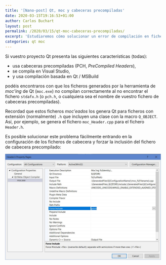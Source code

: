 ```yaml
---
title: '[Nano-post] Qt, moc y cabeceras precompiladas'
date: 2020-03-15T19:16:53+01:00
author: Carlos Buchart
layout: post
permalink: /2020/03/15/qt-moc-cabeceras-precompiladas/
excerpt: 'Estudiaremos cómo solucionar un error de compilación en ficheros moc de Qt.'
categories: qt moc
---
```

Si vuestro proyecto Qt presenta las siguientes características (todas):

- usa cabeceras precompiladas (PCH, _PreCompiled Headers_),
- se compila en Visual Studio,
- y usa compilación basada en Qt / MSBuild

podéis encontraros con que los ficheros generados por la herramienta de _moc'ing_ de Qt (`moc.exe`) no compilan correctamente al no encontrar el fichero `stdafx.h` (o `pch.h`, o cualquiera sea el nombre de vuestro fichero de cabeceras precompiladas).

Recordad que estos ficheros _moc'eados_ los genera Qt para ficheros con extensión (normalmente) `.h` que incluyen una clase con la macro `Q_OBJECT`. Así, por ejemplo, se genera el fichero `moc_Header.cpp` para el fichero `Header.h`.

Es posible solucionar este problema fácilmente entrando en la configuración de los ficheros de cabecera y forzar la inclusión del fichero de cabecera precompilado:

![Qt moc PCH](/assets/images/qt-moc-pch.jpg)
